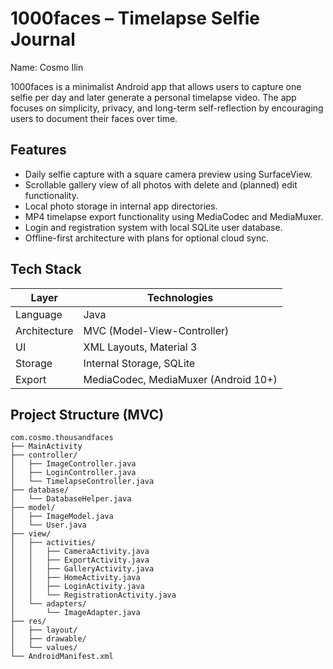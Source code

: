 # 1000faces – Timelapse Selfie Journal

Name: Cosmo Ilin

1000faces is a minimalist Android app that allows users to capture one selfie per day and later generate a personal timelapse video. 
The app focuses on simplicity, privacy, and long-term self-reflection by encouraging users to document their faces over time.

## Features

- Daily selfie capture with a square camera preview using SurfaceView.
- Scrollable gallery view of all photos with delete and (planned) edit functionality.
- Local photo storage in internal app directories.
- MP4 timelapse export functionality using MediaCodec and MediaMuxer.
- Login and registration system with local SQLite user database.
- Offline-first architecture with plans for optional cloud sync.

## Tech Stack

| Layer        | Technologies                            |
|--------------|-----------------------------------------|
| Language     | Java                                    |
| Architecture | MVC (Model-View-Controller)             |
| UI           | XML Layouts, Material 3                 |
| Storage      | Internal Storage, SQLite                |
| Export       | MediaCodec, MediaMuxer (Android 10+)    |

## Project Structure (MVC)

```
com.cosmo.thousandfaces
├── MainActivity
├── controller/
│   ├── ImageController.java
│   ├── LoginController.java
│   └── TimelapseController.java
├── database/
│   └── DatabaseHelper.java
├── model/
│   ├── ImageModel.java
│   └── User.java
├── view/
│   ├── activities/
│   │   ├── CameraActivity.java
│   │   ├── ExportActivity.java
│   │   ├── GalleryActivity.java
│   │   ├── HomeActivity.java
│   │   ├── LoginActivity.java
│   │   └── RegistrationActivity.java
│   └── adapters/
│       └── ImageAdapter.java
├── res/
│   ├── layout/
│   ├── drawable/
│   └── values/
└── AndroidManifest.xml
```

